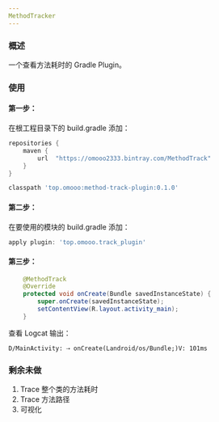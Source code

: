```yaml
---
MethodTracker
---
```


### 概述

一个查看方法耗时的 Gradle Plugin。

### 使用

#### 第一步：

在根工程目录下的 build.gradle 添加：

```groovy
repositories {
	maven {
		url  "https://omooo2333.bintray.com/MethodTrack"
	}
}
```

```groovy
classpath 'top.omooo:method-track-plugin:0.1.0'
```

#### 第二步：

在要使用的模块的 build.gradle 添加：

```groovy
apply plugin: 'top.omooo.track_plugin'
```

#### 第三步：

```java
    @MethodTrack
    @Override
    protected void onCreate(Bundle savedInstanceState) {
        super.onCreate(savedInstanceState);
        setContentView(R.layout.activity_main);
    }
```

查看 Logcat 输出：

```
D/MainActivity: ⇢ onCreate(Landroid/os/Bundle;)V: 101ms
```

### 剩余未做

1. Trace 整个类的方法耗时
2. Trace 方法路径
3. 可视化
